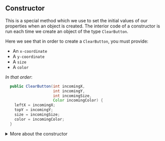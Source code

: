 ## Constructor

This is a special method which we use to set the initial values of our properties when an object is created. The interior code of a constructor is run each time we create an object of the type `ClearButton`.

Here we see that in order to create a `ClearButton`, you must provide:
- An `x-coordinate`
- A `y-coordinate`
- A `size`
- A `color`

*In that order*:

```Java
  public ClearButton(int incomingX, 
                     int incomingY, 
                     int incomingSize, 
                     Color incomingColor) {
    leftX = incomingX;
    topY = incomingY;
    size = incomingSize;
    color = incomingColor;
  }
```

<details>
<summary>More about the constructor</summary>
Notice that the constructor has no name and that it must be the same type as the class itself.

Every class must have at least one constructor in order to create an object (we will get to objects later in the lesson). Its purpose is to take in data values to be assigned to each property. This is how we can say we are "constructing" our object.

One `ClearButton` may have a size of 20, while another, larger `ClearButton` may have a size of 50. The constructor is where we specify these values.

## Multiple Constructors

It is possible to create multiple constructors for the same class. This allows users to construct an object from the class in different ways. Here is an example of a **no-arguments constructor**, which takes in no information and assigns a default value to each property:

```java
public ClearButton() {
  leftX = 100;
  topY = 100;
  size = 50;
  color = Color.BLACK;
}
```
*This constructor could exist in addition to our current constructor.*

With this we'd be able to construct a `ClearButton` object by providing all of the information, or none of the information. We could also create yet another constructor that takes in just the `x` and `y` coordinates, but assigns a default size and color. This can simplify the creation process and make using our class easier.
</details>
<br>
